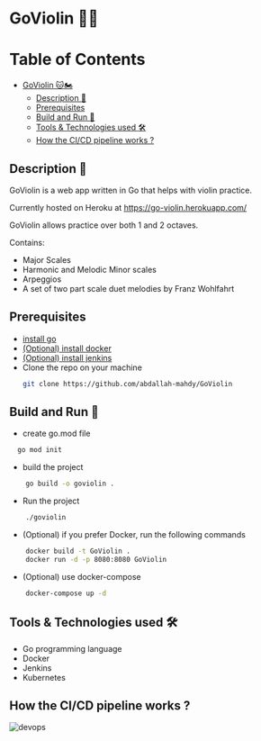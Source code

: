 # GoViolin 🐱‍🏍
Table of Contents
=================

* [GoViolin 🐱🏍](#goviolin-)
   * [Description <g-emoji class="g-emoji" alias="monocle_face" fallback-src="https://github.githubassets.com/images/icons/emoji/unicode/1f9d0.png">🧐</g-emoji>](#description-)
   * [Prerequisites](#prerequisites)
   * [Build and Run <g-emoji class="g-emoji" alias="rocket" fallback-src="https://github.githubassets.com/images/icons/emoji/unicode/1f680.png">🚀</g-emoji>](#build-and-run-)
   * [Tools &amp; Technologies used <g-emoji class="g-emoji" alias="hammer_and_wrench" fallback-src="https://github.githubassets.com/images/icons/emoji/unicode/1f6e0.png">🛠</g-emoji>](#tools--technologies-used-)
   * [How the CI/CD pipeline works ?](#how-the-cicd-pipeline-works-)

## Description 🧐

GoViolin is a web app written in Go that helps with violin practice.

Currently hosted on Heroku at https://go-violin.herokuapp.com/

GoViolin allows practice over both 1 and 2 octaves.

Contains:

- Major Scales
- Harmonic and Melodic Minor scales
- Arpeggios
- A set of two part scale duet melodies by Franz Wohlfahrt

## Prerequisites

- [install go](https://golang.org/doc/install)
- [(Optional) install docker](https://docs.docker.com/engine/install/)
- [(Optional) install jenkins](https://www.jenkins.io/doc/book/installing/)
- Clone the repo on your machine
  ```bash
  git clone https://github.com/abdallah-mahdy/GoViolin
  ```

## Build and Run 🚀

- create go.mod file

```bash
  go mod init
```

- build the project

```bash
    go build -o goviolin .
```

- Run the project

```bash
    ./goviolin
```

- (Optional) if you prefer Docker, run the following commands

```bash
    docker build -t GoViolin .
    docker run -d -p 8080:8080 GoViolin
```

- (Optional) use docker-compose

```bash
    docker-compose up -d
```
## Tools & Technologies used 🛠
* Go programming language
* Docker
* Jenkins 
* Kubernetes
## How the CI/CD pipeline works ?
![devops](https://user-images.githubusercontent.com/51873396/119872868-37c02800-bf24-11eb-82fd-3747780f9c97.png)
